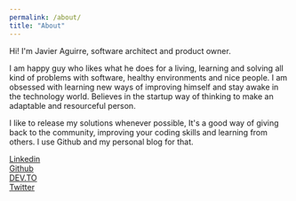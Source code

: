```yaml
---
permalink: /about/
title: "About"
---
```


Hi! I'm Javier Aguirre, software architect and product owner.

I am happy guy who likes what he does for a living, learning and solving all kind of problems with software, healthy environments and nice people. I am obsessed with learning new ways of improving himself and stay awake in the technology world. Believes in the startup way of thinking to make an adaptable and resourceful person.

I like to release my solutions whenever possible, It's a good way of giving back to the community, improving your coding skills and learning from others. I use Github and my personal blog for that.

[Linkedin](https://www.linkedin.com/in/javaguirre/)<br />
[Github](https://github.com/javaguirre)<br />
[DEV.TO](https://dev.to/javaguirre)<br />
[Twitter](https://twitter.com/javaguirre)
